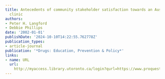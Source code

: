 ```yaml
---
title: Antecedents of community stakeholder satisfaction towards an Australian drug
  clinic
authors:
- Peter H. Langford
- Debbie Phillips
date: '2002-01-01'
publishDate: '2024-10-10T14:22:55.762778Z'
publication_types:
- article-journal
publication: '*Drugs: Education, Prevention & Policy*'
links:
- name: URL
  url: 
    http://myaccess.library.utoronto.ca/login?qurl=https://www.proquest.com/docview/619982748?accountid=14771&bdid=38384&_bd=U1DUy7H7B9x04ydQ8wT6CHAh668%3D
---
```

